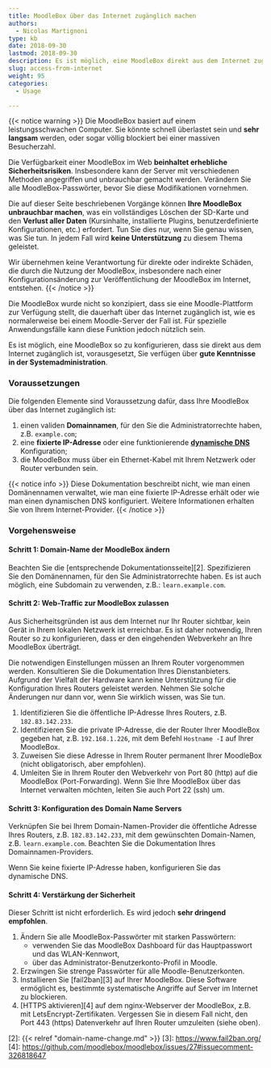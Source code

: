 ```yaml
---
title: MoodleBox über das Internet zugänglich machen
authors:
  - Nicolas Martignoni
type: kb
date: 2018-09-30
lastmod: 2018-09-30
description: Es ist möglich, eine MoodleBox direkt aus dem Internet zugänglich zu machen. In diesem Handbuch wird erklärt, wie dies zu bewerkstelligen ist.
slug: access-from-internet
weight: 95
categories:
  - Usage

---
```

{{< notice warning >}}
Die MoodleBox basiert auf einem leistungsschwachen Computer. Sie könnte schnell überlastet sein und __sehr langsam__ werden, oder sogar völlig blockiert bei einer massiven Besucherzahl.

Die Verfügbarkeit einer MoodleBox im Web __beinhaltet erhebliche Sicherheitsrisiken__. Insbesondere kann der Server mit verschiedenen Methoden angegriffen und unbrauchbar gemacht werden. Verändern Sie alle MoodleBox-Passwörter, bevor Sie diese Modifikationen vornehmen.

Die auf dieser Seite beschriebenen Vorgänge können __Ihre MoodleBox unbrauchbar machen__, was ein vollständiges Löschen der SD-Karte und den __Verlust aller Daten__ (Kursinhalte, installierte Plugins, benutzerdefinierte Konfigurationen, etc.) erfordert. Tun Sie dies nur, wenn Sie genau wissen, was Sie tun. In jedem Fall wird __keine Unterstützung__ zu diesem Thema geleistet.

Wir übernehmen keine Verantwortung für direkte oder indirekte Schäden, die durch die Nutzung der MoodleBox, insbesondere nach einer Konfigurationsänderung zur Veröffentlichung der MoodleBox im Internet, entstehen.
{{< /notice >}}

Die MoodleBox wurde nicht so konzipiert, dass sie eine Moodle-Plattform zur Verfügung stellt, die dauerhaft über das Internet zugänglich ist, wie es normalerweise bei einem Moodle-Server der Fall ist. Für spezielle Anwendungsfälle kann diese Funktion jedoch nützlich sein.

Es ist möglich, eine MoodleBox so zu konfigurieren, dass sie direkt aus dem Internet zugänglich ist, vorausgesetzt, Sie verfügen über __gute Kenntnisse in der Systemadministration__.

### Voraussetzungen

Die folgenden Elemente sind Voraussetzung dafür, dass Ihre MoodleBox über das Internet zugänglich ist:

1. einen validen __Domainnamen__, für den Sie die Administratorrechte haben, z.B. `example.com`;
1. eine __fixierte IP-Adresse__ oder eine funktionierende __[dynamische DNS][1]__ Konfiguration;
1. die MoodleBox muss über ein Ethernet-Kabel mit Ihrem Netzwerk oder Router verbunden sein.

{{< notice info >}}
Diese Dokumentation beschreibt nicht, wie man einen Domänennamen verwaltet, wie man eine fixierte IP-Adresse erhält oder wie man einen dynamischen DNS konfiguriert. Weitere Informationen erhalten Sie von Ihrem Internet-Provider.
{{< /notice >}}

### Vorgehensweise

#### Schritt 1: Domain-Name der MoodleBox ändern

Beachten Sie die [entsprechende Dokumentationsseite][2]. Spezifizieren Sie den Domänennamen, für den Sie Administratorrechte haben. Es ist auch möglich, eine Subdomain zu verwenden, z.B.: `learn.example.com`.

#### Schritt 2: Web-Traffic zur MoodleBox zulassen

Aus Sicherheitsgründen ist aus dem Internet nur Ihr Router sichtbar, kein Gerät in Ihrem lokalen Netzwerk ist erreichbar. Es ist daher notwendig, Ihren Router so zu konfigurieren, dass er den eingehenden Webverkehr an Ihre MoodleBox überträgt.

Die notwendigen Einstellungen müssen an Ihrem Router vorgenommen werden. Konsultieren Sie die Dokumentation Ihres Dienstanbieters. Aufgrund der Vielfalt der Hardware kann keine Unterstützung für die Konfiguration Ihres Routers geleistet werden. Nehmen Sie solche Änderungen nur dann vor, wenn Sie wirklich wissen, was Sie tun.

1. Identifizieren Sie die öffentliche IP-Adresse Ihres Routers, z.B. `182.83.142.233`.
1. Identifizieren Sie die private IP-Adresse, die der Router Ihrer MoodleBox gegeben hat, z.B. `192.168.1.226`, mit dem Befehl `Hostname -I` auf Ihrer MoodleBox.
1. Zuweisen Sie diese Adresse in Ihrem Router permanent Ihrer MoodleBox (nicht obligatorisch, aber empfohlen).
1. Umleiten Sie in Ihrem Router den Webverkehr von Port 80 (http) auf die MoodleBox (Port-Forwarding). Wenn Sie Ihre MoodleBox über das Internet verwalten möchten, leiten Sie auch Port 22 (ssh) um.

#### Schritt 3: Konfiguration des Domain Name Servers

Verknüpfen Sie bei Ihrem Domain-Namen-Provider die öffentliche Adresse Ihres Routers, z.B. `182.83.142.233`, mit dem gewünschten Domain-Namen, z.B. `learn.example.com`. Beachten Sie die Dokumentation Ihres Domainnamen-Providers.

Wenn Sie keine fixierte IP-Adresse haben, konfigurieren Sie das dynamische DNS.

#### Schritt 4: Verstärkung der Sicherheit

Dieser Schritt ist nicht erforderlich. Es wird jedoch __sehr dringend empfohlen__.

1. Ändern Sie alle MoodleBox-Passwörter mit starken Passwörtern:
    - verwenden Sie das MoodleBox Dashboard für das Hauptpasswort und das WLAN-Kennwort,
    - über das Administrator-Benutzerkonto-Profil in Moodle.
2. Erzwingen Sie strenge Passwörter für alle Moodle-Benutzerkonten.
3. Installieren Sie [fail2ban][3] auf Ihrer MoodleBox. Diese Software ermöglicht es, bestimmte systematische Angriffe auf Server im Internet zu blockieren.
4. [HTTPS aktivieren][4] auf dem nginx-Webserver der MoodleBox, z.B. mit LetsEncrypt-Zertifikaten. Vergessen Sie in diesem Fall nicht, den Port 443 (https) Datenverkehr auf Ihren Router umzuleiten (siehe oben).

 [1]: https://en.wikipedia.org/wiki/Dynamic_DNS
 [2]: {{< relref "domain-name-change.md" >}}
 [3]: https://www.fail2ban.org/
 [4]: https://github.com/moodlebox/moodlebox/issues/27#issuecomment-326818647
